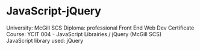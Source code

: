 # JavaScript-jQuery
University: McGill SCS
Diploma: professional Front End Web Dev Certificate
Course: YCIT 004 - JavaScript Librairies / jQuery (McGill SCS)		  
JavaScript library used: jQuery 

